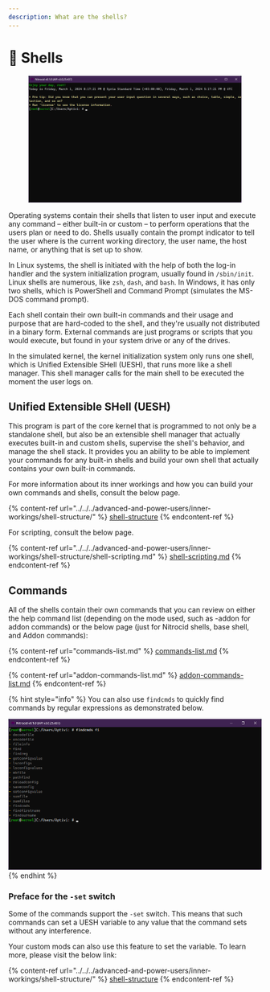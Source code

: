 ```yaml
---
description: What are the shells?
---
```


# 🐚 Shells

<figure><img src="../../../.gitbook/assets/002-shell.png" alt=""><figcaption></figcaption></figure>

Operating systems contain their shells that listen to user input and execute any command – either built-in or custom – to perform operations that the users plan or need to do. Shells usually contain the prompt indicator to tell the user where is the current working directory, the user name, the host name, or anything that is set up to show.

In Linux systems, the shell is initiated with the help of both the log-in handler and the system initialization program, usually found in `/sbin/init`. Linux shells are numerous, like `zsh`, `dash`, and `bash`. In Windows, it has only two shells, which is PowerShell and Command Prompt (simulates the MS-DOS command prompt).

Each shell contain their own built-in commands and their usage and purpose that are hard-coded to the shell, and they're usually not distributed in a binary form. External commands are just programs or scripts that you would execute, but found in your system drive or any of the drives.

In the simulated kernel, the kernel initialization system only runs one shell, which is Unified Extensible SHell (UESH), that runs more like a shell manager. This shell manager calls for the main shell to be executed the moment the user logs on.

## Unified Extensible SHell (UESH)

This program is part of the core kernel that is programmed to not only be a standalone shell, but also be an extensible shell manager that actually executes built-in and custom shells, supervise the shell's behavior, and manage the shell stack. It provides you an ability to be able to implement your commands for any built-in shells and build your own shell that actually contains your own built-in commands.

For more information about its inner workings and how you can build your own commands and shells, consult the below page.

{% content-ref url="../../../advanced-and-power-users/inner-workings/shell-structure/" %}
[shell-structure](../../../advanced-and-power-users/inner-workings/shell-structure/)
{% endcontent-ref %}

For scripting, consult the below page.

{% content-ref url="../../../advanced-and-power-users/inner-workings/shell-structure/shell-scripting.md" %}
[shell-scripting.md](../../../advanced-and-power-users/inner-workings/shell-structure/shell-scripting.md)
{% endcontent-ref %}

## Commands

All of the shells contain their own commands that you can review on either the help command list (depending on the mode used, such as -addon for addon commands) or the below page (just for Nitrocid shells, base shell, and Addon commands):

{% content-ref url="commands-list.md" %}
[commands-list.md](commands-list.md)
{% endcontent-ref %}

{% content-ref url="addon-commands-list.md" %}
[addon-commands-list.md](addon-commands-list.md)
{% endcontent-ref %}

{% hint style="info" %}
You can also use `findcmds` to quickly find commands by regular expressions as demonstrated below.

<img src="../../../.gitbook/assets/062-findcmds.png" alt="" data-size="original">
{% endhint %}

### Preface for the `-set` switch

Some of the commands support the `-set` switch. This means that such commands can set a UESH variable to any value that the command sets without any interference.

Your custom mods can also use this feature to set the variable. To learn more, please visit the below link:

{% content-ref url="../../../advanced-and-power-users/inner-workings/shell-structure/" %}
[shell-structure](../../../advanced-and-power-users/inner-workings/shell-structure/)
{% endcontent-ref %}
